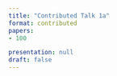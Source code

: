 ```yaml
---
title: "Contributed Talk 1a"
format: contributed
papers:
- 100

presentation: null
draft: false
---
```

